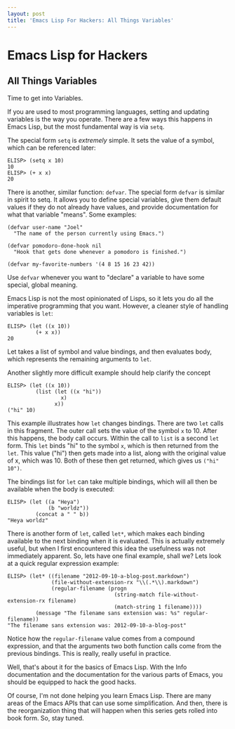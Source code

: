 ```yaml
---
layout: post
title: 'Emacs Lisp For Hackers: All Things Variables'
---
```


# Emacs Lisp for Hackers #
## All Things Variables ##



Time to get into Variables. 

If you are used to most programming languages, setting and updating
variables is the way you operate. There are a few ways this happens in
Emacs Lisp, but the most fundamental way is via `setq`. 

The special form `setq` is *extremely* simple. It sets the value of a
symbol, which can be referenced later: 

    ELISP> (setq x 10)
    10
    ELISP> (+ x x)
    20
    

There is another, similar function: `defvar`. 
The special form `defvar` is similar in spirit to setq.
It allows you to define special variables, give them default values if
they do not already have values, and provide documentation for what
that variable "means". Some examples: 

    (defvar user-name "Joel" 
      "The name of the person currently using Emacs.")
      
    (defvar pomodoro-done-hook nil
      "Hook that gets done whenever a pomodoro is finished.")

    (defvar my-favorite-numbers '(4 8 15 16 23 42))



Use `defvar` whenever you want to "declare" a variable to have some
special, global meaning. 



Emacs Lisp is not the most opinionated of Lisps, so it lets you do all
the imperative programming that you want. However, a cleaner style of
handling variables is `let`:

    ELISP> (let ((x 10))
             (+ x x))
    20

Let takes a list of symbol and value bindings, and then evaluates
body, which represents the remaining arguments to `let`.


Another slightly more difficult example should help clarify the concept

    ELISP> (let ((x 10))
             (list (let ((x "hi"))
                     x)
                   x))
    ("hi" 10)

This example illustrates how `let` changes bindings. There are two
`let` calls in this fragment. The outer call sets the value of the
symbol `x` to 10. After this happens, the body call occurs. Within the
call to `list` is a second `let` form. This `let` binds "hi" to the
symbol `x`, which is then returned from the `let`. This value ("hi")
then gets made into a list, along with the original value of x, which
was 10. Both of these then get returned, which gives us `("hi" 10")`. 

The bindings list for `let` can take multiple bindings, which will all
then be available when the body is executed: 

    ELISP> (let ((a "Heya")
                 (b "worldz"))
             (concat a " " b))
    "Heya worldz"
    

There is another form of `let`, called `let*`, which makes each
binding available to 
the next binding when it is evaluated. This is actually extremely
useful, but when I first encountered this idea the usefulness was not
immediately apparent. So, lets have one final example, shall we?
Lets look at a quick regular expression example: 

    ELISP> (let* ((filename "2012-09-10-a-blog-post.markdown")
                  (file-without-extension-rx "\\(.*\\).markdown")
                  (regular-filename (progn
                                      (string-match file-without-extension-rx filename)
                                      (match-string 1 filename))))
             (message "The filename sans extension was: %s" regular-filename))
    "The filename sans extension was: 2012-09-10-a-blog-post"

Notice how the `regular-filename` value comes from a compound
expression, and that the arguments two both function calls come from
the previous bindings. This is really, really useful in practice. 





Well, that's about it for the basics of Emacs Lisp. With the Info
documentation and the documentation for the various parts of Emacs,
you should be equipped to hack the good hacks.  

Of course, I'm not done helping you learn Emacs Lisp. There are many areas of the Emacs
APIs that can use some simplification. And then, there is the
reorganization thing that will happen when this series
gets rolled into book form. So, stay tuned. 
